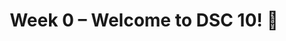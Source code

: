 ---
    title: Week 0 – Welcome to DSC 10! 👋
    weekNumber: 0
    days:
      - date: 2021-9-24
        events:
          "**1**{: .label .label-gray } Introduction, Association and Causality":
            "[CIT 1.2-1.3](https://inferentialthinking.com/chapters/01/2/why-data-science.html)"
---